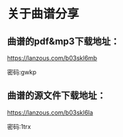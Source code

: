 # 关于曲谱分享



## 曲谱的pdf&mp3下载地址：

https://lanzous.com/b03skl6mb

密码:gwkp

## 曲谱的源文件下载地址：

https://lanzous.com/b03skl6la

密码:1trx
